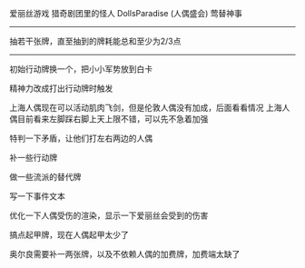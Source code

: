 爱丽丝游戏
猎奇剧团里的怪人
DollsParadise (人偶盛会)
莺替神事

---

抽若干张牌，直至抽到的牌耗能总和至少为2/3点



---

初始行动牌换一个，把小小军势放到白卡

精神力改成打出行动牌时触发

上海人偶现在可以活动肌肉飞剑，但是伦敦人偶没有加成，后面看看情况
上海人偶目前看来左脚踩右脚上天上限不错，可以先不急着加强

特判一下矛盾，让他们打左右两边的人偶

补一些行动牌

做一些流派的替代牌

写一下事件文本

优化一下人偶受伤的渲染，显示一下爱丽丝会受到的伤害

搞点起甲牌，现在人偶起甲太少了

奥尔良需要补一两张牌，以及不依赖人偶的加费牌，加费端太缺了
